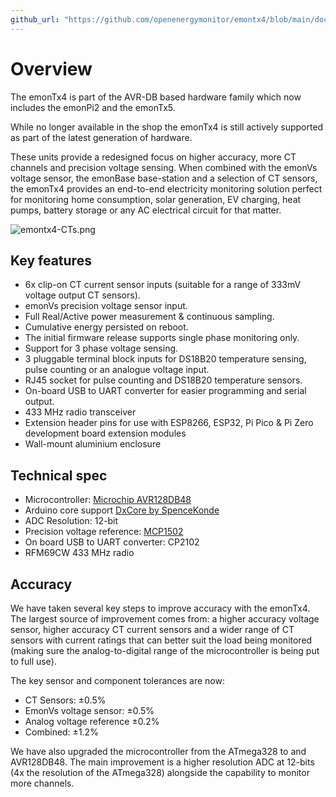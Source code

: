 ```yaml
---
github_url: "https://github.com/openenergymonitor/emontx4/blob/main/docs/overview.md"
---
```


# Overview

The emonTx4 is part of the AVR-DB based hardware family which now includes the emonPi2 and the emonTx5.

While no longer available in the shop the emonTx4 is still actively supported as part of the latest generation of hardware.

These units provide a redesigned focus on higher accuracy, more CT channels and precision voltage sensing. When combined with the emonVs voltage sensor, the emonBase base-station and a selection of CT sensors, the emonTx4 provides an end-to-end electricity monitoring solution perfect for monitoring home consumption, solar generation, EV charging, heat pumps, battery storage or any AC electrical circuit for that matter.

![emontx4-CTs.png](img/emontx4-CTs.png)

## Key features

- 6x clip-on CT current sensor inputs (suitable for a range of 333mV voltage output CT sensors).
- emonVs precision voltage sensor input.
- Full Real/Active power measurement & continuous sampling.
- Cumulative energy persisted on reboot.
- The initial firmware release supports single phase monitoring only.
- Support for 3 phase voltage sensing.
- 3 pluggable terminal block inputs for DS18B20 temperature sensing, pulse counting or an analogue voltage input.
- RJ45 socket for pulse counting and DS18B20 temperature sensors.
- On-board USB to UART converter for easier programming and serial output.
- 433 MHz radio transceiver
- Extension header pins for use with ESP8266, ESP32, Pi Pico & Pi Zero development board extension modules
- Wall-mount aluminium enclosure

## Technical spec

- Microcontroller: [Microchip AVR128DB48](https://www.microchip.com/en-us/products/microcontrollers-and-microprocessors/8-bit-mcus/avr-mcus/avr-db)
- Arduino core support [DxCore by SpenceKonde](https://github.com/SpenceKonde/DxCore)
- ADC Resolution: 12-bit
- Precision voltage reference: [MCP1502](https://www.microchip.com/en-us/product/MCP1502)
- On board USB to UART converter: CP2102
- RFM69CW 433 MHz radio

## Accuracy

We have taken several key steps to improve accuracy with the emonTx4. The largest source of improvement comes from: a higher accuracy voltage sensor, higher accuracy CT current sensors and a wider range of CT sensors with current ratings that can better suit the load being monitored (making sure the analog-to-digital range of the microcontroller is being put to full use).

The key sensor and component tolerances are now:

- CT Sensors: ±0.5%
- EmonVs voltage sensor: ±0.5%
- Analog voltage reference ±0.2%
- Combined: ±1.2%

We have also upgraded the microcontroller from the ATmega328 to and AVR128DB48. The main improvement is a higher resolution ADC at 12-bits (4x the resolution of the ATmega328) alongside the capability to monitor more channels.
